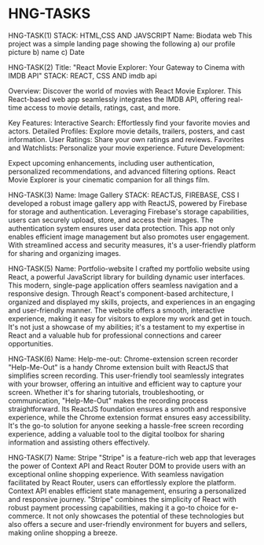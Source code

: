 # HNG-TASKS
HNG-TASK(1) 
STACK: HTML,CSS AND JAVSCRIPT
Name: Biodata web 
This project was a simple landing page showing the following
a) our profile picture
b) name
c) Date

HNG-TASK(2)
Title: "React Movie Explorer: Your Gateway to Cinema with IMDB API"
STACK: REACT, CSS AND imdb api

Overview:
Discover the world of movies with React Movie Explorer. This React-based web app seamlessly integrates the IMDB API, offering real-time access to movie details, ratings, cast, and more.

Key Features:
Interactive Search: Effortlessly find your favorite movies and actors.
Detailed Profiles: Explore movie details, trailers, posters, and cast information.
User Ratings: Share your own ratings and reviews.
Favorites and Watchlists: Personalize your movie experience.
Future Development:

Expect upcoming enhancements, including user authentication, personalized recommendations, and advanced filtering options. React Movie Explorer is your cinematic companion for all things film.

HNG-TASK(3)
Name: Image Gallery
STACK: REACTJS, FIREBASE, CSS
I developed a robust image gallery app with ReactJS, powered by Firebase for storage and authentication. Leveraging Firebase's storage capabilities, users can securely upload, store, and access their images. The authentication system ensures user data protection. This app not only enables efficient image management but also promotes user engagement. With streamlined access and security measures, it's a user-friendly platform for sharing and organizing images.

HNG-TASK(5)
Name: Portfolio-website
I crafted my portfolio website using React, a powerful JavaScript library for building dynamic user interfaces. This modern, single-page application offers seamless navigation and a responsive design. Through React's component-based architecture, I organized and displayed my skills, projects, and experiences in an engaging and user-friendly manner. The website offers a smooth, interactive experience, making it easy for visitors to explore my work and get in touch. It's not just a showcase of my abilities; it's a testament to my expertise in React and a valuable hub for professional connections and career opportunities.

HNG-TASK(6)
Name: Help-me-out: Chrome-extension screen recorder 
"Help-Me-Out" is a handy Chrome extension built with ReactJS that simplifies screen recording. This user-friendly tool seamlessly integrates with your browser, offering an intuitive and efficient way to capture your screen. Whether it's for sharing tutorials, troubleshooting, or communication, "Help-Me-Out" makes the recording process straightforward. Its ReactJS foundation ensures a smooth and responsive experience, while the Chrome extension format ensures easy accessibility. It's the go-to solution for anyone seeking a hassle-free screen recording experience, adding a valuable tool to the digital toolbox for sharing information and assisting others effectively.

HNG-TASK(7)
Name: Stripe
"Stripe" is a feature-rich web app that leverages the power of Context API and React Router DOM to provide users with an exceptional online shopping experience. With seamless navigation facilitated by React Router, users can effortlessly explore the platform. Context API enables efficient state management, ensuring a personalized and responsive journey. "Stripe" combines the simplicity of React with robust payment processing capabilities, making it a go-to choice for e-commerce. It not only showcases the potential of these technologies but also offers a secure and user-friendly environment for buyers and sellers, making online shopping a breeze.





